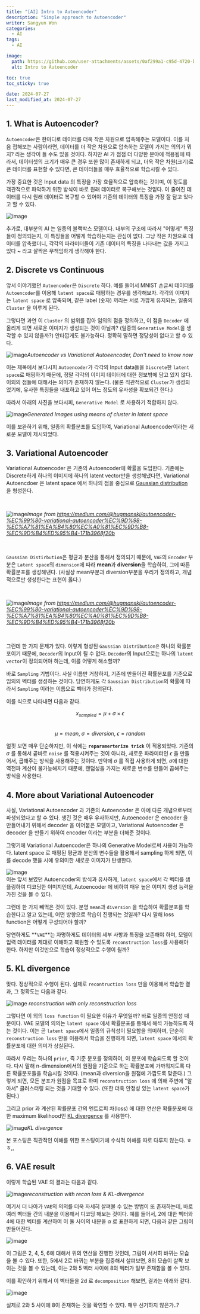 ```yaml
---
title: "[AI] Intro to Autoencoder"
description: "Simple approach to Autoencoder"
writer: Sangyun Won
categories:
  - AI
tags:
  - AI

image:
  path: https://github.com/user-attachments/assets/0af299a1-c95d-4720-b6dc-43888b8f5af7
  alt: Intro to Autoencoder

toc: true
toc_sticky: true

date: 2024-07-27
last_modified_at: 2024-07-27
---
```


## 1. What is Autoencoder?

`Autoencoder`은 한마디로 데이터를 더욱 작은 차원으로 압축해주는 모델이다. 이를 처음 접해보는 사람이라면, 데이터를 더 작은 차원으로 압축하는 모델이 가지는 의의가 뭐지? 라는 생각이 들 수도 있을 것이다. 하지만 AI 가 점점 더 다양한 분야에 적용됨에 따라서, 데이터셋의 크기가 매우 큰 경우 또한 많이 존재하게 되고, 더욱 작은 차원(크기)로 큰 데이터를 표현할 수 있다면, 큰 데이터들을 매우 효율적으로 학습시킬 수 있다.

가장 중요한 것은 Input data 의 특징을 가장 효율적으로 압축하는 것이며, 이 정도를 객관적으로 파악하기 위한 방식이 바로 원래 데이터로 복구해보는 것읻다. 이 줄여진 데이터를 다시 원래 데이터로 복구할 수 있어야 기존의 데이터의 특징을 가장 잘 담고 있다고 할 수 있다. 

![image](https://github.com/user-attachments/assets/5438ccdc-ec77-40a5-9386-170d47158f3c)

추가로, 대부분의 AI 는 일종의 블랙박스 모델이다. 내부의 구조에 따라서 "어떻게" 특징들이 정의되는지, 이 특징들을 어떻게 학습하는지는 관심이 없다. 그냥 작은 차원으로 데이터를 압축했더니, 각각의 파라미터들이 기존 데이터의 특징을 나타내는 값을 가지고 있다 ~ 라고 살짝은 무책임하게 생각해야 한다. 

## 2. Discrete vs Continuous

앞서 이야기했던 `Autoencoder`은 `Discrete` 하다. 예를 들어서 MNIST 손글씨 데이터를 `Autoencoder`를 이용해 `latent space`로 매핑하는 경우를 생각해보자. 각각의 이미지는 `latent space` 로 압축되며, 같은 label (숫자) 끼리는 서로 가깝게 유지되는, 일종의 `Cluster` 을 이루게 된다. 

그렇다면 과연 이 `Cluster` 의 범위를 잡아 임의의 점을 정의하고, 이 점을 `Decoder` 에 올리게 되면 새로운 이미지가 생성되는 것이 아닐까? (일종의 `Generative Model`을 생각할 수 있지 않을까?) 안타깝게도 불가능하다. 정확히 말하면 정당성이 없다고 할 수 있다. 

![image](https://github.com/user-attachments/assets/45bd68be-1c2f-41f6-88c8-ed0ac6989f36)*Autoencoder vs Variational Autoeencoder, Don't need to know now*

이는 제목에서 보다시피 `Autoencoder`가 각각의 Input data들을 `Discrete`한 `latent space`로 매핑하기 때문에, 정말 각각의 이미지 데이터에 대한 정보밖에 담고 있지 않다. 이외의 점들에 대해서는 의미가 존재하지 않는다. (물론 직관적으로 `Cluster`가 생성되었기에, 유사한 특징들을 내포하고 있어 어느 정도의 유사성을 확보되긴 한다.)

따라서 아래의 사진을 보다시피, `Generative Model` 로 사용하기 적합하지 않다. 

![image](https://github.com/user-attachments/assets/561ace2e-566c-455a-9c0b-eefc1ee32500)*Generated Images using means of cluster in latent space*

이를 보완하기 위해, 일종의 확률분포를 도입하여, Variational Autoencoder이라는 새로운 모델이 제시되었다. 

## 3. Variational Autoencoder

Variational Autoencoder 은 기존의 Autoencoder에 확률을 도입한다. 기존에는 Discrete하게 하나의 이미지에 하나의 latent vector만을 생성해냈다면, Variational Autoencdoer 은 latent space 에서 하나의 점을 중심으로 [Gaussian distribution](https://en.wikipedia.org/wiki/Normal_distribution) 을 형성한다. 

<br>

![image](https://github.com/user-attachments/assets/a98f1842-646c-438b-84e1-9be00013eb22)*Image from https://medium.com/@hugmanskj/autoencoder-%EC%99%80-variational-autoencoder%EC%9D%98-%EC%A7%81%EA%B4%80%EC%A0%81%EC%9D%B8-%EC%9D%B4%ED%95%B4-171b3968f20b*

<br>

`Gaussian Distirbution`은 평균과 분산을 통해서 정의되기 때문에, `VAE`의 `Encoder` 부분은 `Latent space`의 `dimension`에 따라 **mean**과 **diversion**을 학습하여, 그에 따른 확률분포를 생성해낸다. (사실상 mean부분과 diversion부분을 우리가 정의하고, 개념적으로만 생성한다는 표현이 옳다.)

<br>

![image](https://github.com/user-attachments/assets/c1c79826-de04-4685-beeb-68169cdda7a5)*Image from https://medium.com/@hugmanskj/autoencoder-%EC%99%80-variational-autoencoder%EC%9D%98-%EC%A7%81%EA%B4%80%EC%A0%81%EC%9D%B8-%EC%9D%B4%ED%95%B4-171b3968f20b*

<br>

그런데 한 가지 문제가 있다. 이렇게 형성된 `Gaussian Distribution은` 하나의 확률분포이기 때문에, `Decoder`의 Input이 될 수 없다. `Decoder`의 Input으로는 하나의 `latent vector`이 정의되어야 하는데, 이를 어떻게 해소할까?

바로 `Sampling` 기법이다. 사실 이름만 거창하지, 기존에 만들어진 확률분포를 기준으로 임의의 벡터를 생성하는 것이다. 당연하게도 각 `Gaussian Distribution`의 확률에 따라서 `Sampling` 이라는 이름으로 벡터가 정의된다. 

이를 식으로 나타내면 다음과 같다. 

$$x_{sampled} = \mu + \sigma \times \epsilon$$  
$$\mu = mean,\; \sigma = diversion,\; \epsilon = random$$


얼핏 보면 매우 단순하지만, 이 식에는 **`reparamerterize trick`** 이 적용되었다. 기존의 $\sigma$ 를 통해서 곧바로 `noise` 를 적용시켜주는 것이 아니라, 새로운 파라미터인 $\epsilon$ 을 만들어서, 곱해주는 방식을 사용해주는 것이다. 만약에 $\sigma$ 를 직접 사용하게 되면, $\sigma$에 대한 역전파 계산이 불가능해지기 때문에, 랜덤성을 가지는 새로운 변수를 만들어 곱해주는 방식을 사용한다. 

## 4. More about Variational Autoencoder

사실, Variational Autoencoder 과 기존의 Autoencoder 은 아예 다른 개념으로부터 파생되었다고 할 수 있다. 생긴 것은 매우 유사하지만, Autoencoder 은 encoder 을 만들어내기 위해서 decoder 을 이어붙은 모델이고, Variational Autoencoder 은 decoder 을 만들기 위하여 encoder 이라는 부분을 더해준 것이다. 

 
 그렇기에 Variational Autoencoder은 하나의 Generative Model로써 사용이 가능하다. latent space 로 매핑된 평균과 분산의 변수들을 활용해서 sampling 하게 되면, 이를 decode 했을 시에 유의미한 새로운 이미지가 탄생한다. 

![image](https://github.com/user-attachments/assets/de1754d6-8a26-4b5e-bb10-8f1f9846709d)    
이는 앞서 보였던 Autoencoder의 방식과 유사하게, `latent space`에서 각 벡터를 샘플링하여 디코딩한 이미지인데, Autoencoder 에 비하여 매우 높은 이미지 생성 능력을 가진 것을 볼 수 있다. 

그런데 한 가지 빼먹은 것이 있다. 분명 `mean`과 `diversion` 을 학습하여 확률분포를 학습한다고 알고 있는데, 어떤 방향으로 학습이 진행되는 것일까? 다시 말해 loss function은 어떻게 구성되어야 할까?

당연하게도 **`VAE`**는 자명하게도 데이터의 세부 사항과 특징을 보존해야 하며, 모델이 입력 데이터를 제대로 이해하고 복원할 수 있도록 `reconstruction loss`를 사용해야 한다. 하지만 이것만으로 학습이 정상적으로 수행이 될까?

## 5. KL divergence

맞다. 정상적으로 수행이 된다. 실제로 `recontruction loss` 만을 이용해서 학습한 결과, 그 정확도는 다음과 같다. 

![image](https://github.com/user-attachments/assets/f24edfdf-6747-429a-b86d-ed1861350747)
*reconstruction with only reconstruction loss*

그렇다면 이 외의 `loss function` 이 필요한 이유가 무엇일까? 바로 일종의 안정성 때문이다. VAE 모델의 의의는 `latent space` 에서 확률분포를 통해서 해석 가능하도록 하는 것이다. 이는 곧 `latent space`에서 일종의 규칙성이 필요함을 의미하며, 단순히 `reconstruction loss` 만을 이용해서 학습을 진행하게 되면, `latent space` 에서의 확률분포에 대한 의미가 상실된다. 

따라서 우리는 하나의 `prior`, 즉 기준 분포를 정의하여, 이 분포에 학습되도록 할 것이다. 다시 말해 n-dimension에서의 원점을 기준으로 하는 확률분포에 가까워지도록 다른 확률분포들을 학습시킬 것이다. (mean과 diversion을 원점에 가깝도록 맞춘다.) 그렇게 되면, 모든 분포가 원점을 목표로 하며 `reconstruction loss` 에 의해 주변에 "알아서" 클러스터링 되는 것을 기대할 수 있다. (또한 더욱 안정성 있는 `latent space`가 된다.)

그리고 prior 과 계산된 확률분포 간의 엔트로피 차(loss) 에 대한 연산은 확률분포에 대한 maximum likelihood인 [KL divergence](https://en.wikipedia.org/wiki/Kullback%E2%80%93Leibler_divergence) 를 사용한다.

![image](https://github.com/user-attachments/assets/f746b748-c7ab-41fb-a272-e0fed54b9376)*KL divergence*

본 포스팅은 직관적인 이해를 위한 포스팅이기에 수식적 이해를 따로 다루지 않는다. ㅎㅎ,, 

## 6. VAE result 
이렇게 학습된 VAE 의 결과는 다음과 같다. 

![image](https://github.com/user-attachments/assets/abceff04-e2ae-4235-9fef-8161299ffcfe)*reconstruction with recon loss & KL-divergence*

여기서 더 나아가 `VAE`의 의의를 더욱 자세히 살펴볼 수 있는 방법이 또 존재하는데, 바로 여러 벡터들 간의 내분을 이용해서 디코딩 해보는 것이다. 예를 들어서, 2에 대한 벡터와 4에 대한 벡터를 계산하여 이 둘 사이의 내분을 $\alpha$ 로 표현하게 되면, 다음과 같은 그림이 만들어진다. 
  

![image](https://github.com/user-attachments/assets/a5408e5f-c92b-47d5-b0be-7e92df3eb346)    

이 그림은 2, 4, 5, 6에 대해서 위의 연산을 진행한 것인데, 그림이 서서히 바뀌는 모습을 볼 수 있다. 또한, 5에서 2로 바뀌는 부분을 집중해서 살펴보면, 8의 모습이 살짝 보이는 것을 볼 수 있는데, 이는 2와 5 벡터 사이에 8의 벡터가 일부 존재함을 볼 수 있다. 

이를 확인하기 위해서 이 벡터들을 2d 로 `decomposition` 해보면, 결과는 아래와 같다. 

![image](https://github.com/user-attachments/assets/9ddcc39d-4f40-406e-ae49-a1540f7691c0)    

실제로 2와 5 사이에 8이 존재하는 것을 확인할 수 있다. 매우 신기하지 않은가..?

<script type="text/x-mathjax-config">

MathJax.Hub.Config({

  tex2jax: {inlineMath: [['$','$'], ['\\(','\\)']]}

});

</script>

<script src='https://cdnjs.cloudflare.com/ajax/libs/mathjax/2.7.5/latest.js?config=TeX-MML-AM_CHTML' async></script>

